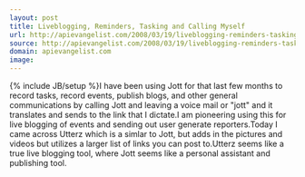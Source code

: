 ```yaml
---
layout: post
title: Liveblogging, Reminders, Tasking and Calling Myself
url: http://apievangelist.com/2008/03/19/liveblogging-reminders-tasking-and-calling-myself/
source: http://apievangelist.com/2008/03/19/liveblogging-reminders-tasking-and-calling-myself/
domain: apievangelist.com
image: 
---
```

{% include JB/setup %}I have been using Jott for that last few months to record tasks, record events, publish blogs, and other general communications by calling Jott and leaving a voice mail or "jott" and it translates and sends to the link that I dictate.I am pioneering using this for live blogging of events and sending out user generate reporters.Today I came across Utterz which is a simlar to Jott, but adds in the pictures and videos but utilizes a larger list of links you can post to.Utterz seems like a true live blogging tool, where Jott seems like a personal assistant and publishing tool.